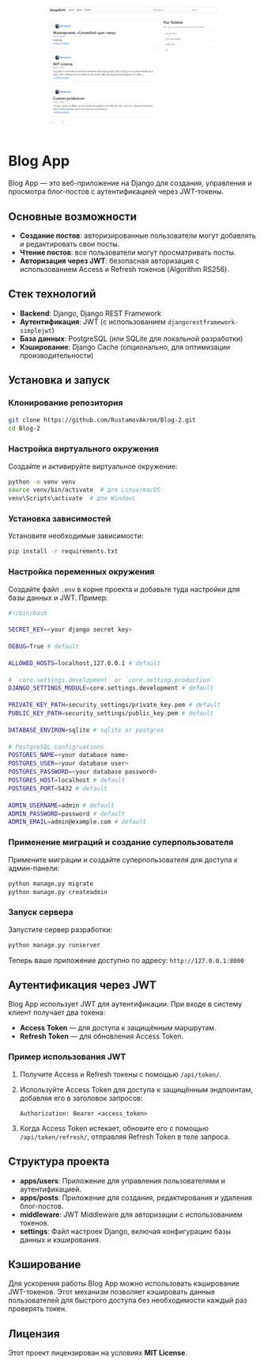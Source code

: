 ![logo](logo.png)
# Blog App

Blog App — это веб-приложение на Django для создания, управления и просмотра блог-постов с аутентификацией через JWT-токены.

## Основные возможности

- **Создание постов**: авторизированные пользователи могут добавлять и редактировать свои посты.
- **Чтение постов**: все пользователи могут просматривать посты.
- **Авторизация через JWT**: безопасная авторизация с использованием Access и Refresh токенов (Algorithm RS256).

## Стек технологий

- **Backend**: Django, Django REST Framework
- **Аутентификация**: JWT (с использованием `djangorestframework-simplejwt`)
- **База данных**: PostgreSQL (или SQLite для локальной разработки)
- **Кэширование**: Django Cache (опционально, для оптимизации производительности)

## Установка и запуск

### Клонирование репозитория

```bash
git clone https://github.com/RustamovAkrom/Blog-2.git
cd Blog-2
```

### Настройка виртуального окружения

Создайте и активируйте виртуальное окружение:

```bash
python -m venv venv
source venv/bin/activate  # для Linux/macOS
venv\Scripts\activate  # для Windows
```

### Установка зависимостей

Установите необходимые зависимости:

```bash
pip install -r requirements.txt
```

### Настройка переменных окружения

Создайте файл `.env` в корне проекта и добавьте туда настройки для базы данных и JWT. Пример:

```sh
#!/bin/bash

SECRET_KEY=<your django secret key>

DEBUG=True # default

ALLOWED_HOSTS=localhost,127.0.0.1 # default

# `core.settings.development` or `core.setting.production`
DJANGO_SETTINGS_MODULE=core.settings.development # default

PRIVATE_KEY_PATH=security_settings/private_key.pem # default
PUBLIC_KEY_PATH=security_settings/public_key.pem # default

DATABASE_ENVIRON=sqlite # sqlite or postgres

# PostgreSQL configruations
POSTGRES_NAME=<your database name>
POSTGRES_USER=<your database user>
POSTGRES_PASSWORD=<your database password>
POSTGRES_HOST=localhost # default
POSTGRES_PORT=5432 # default

ADMIN_USERNAME=admin # default
ADMIN_PASSWORD=password # default
ADMIN_EMAIL=admin@example.com # default
```

### Применение миграций и создание суперпользователя

Примените миграции и создайте суперпользователя для доступа к админ-панели:

```bash
python manage.py migrate
python manage.py createadmin
```

### Запуск сервера

Запустите сервер разработки:

```bash
python manage.py runserver
```

Теперь ваше приложение доступно по адресу: `http://127.0.0.1:8000`

## Аутентификация через JWT

Blog App использует JWT для аутентификации. При входе в систему клиент получает два токена:
- **Access Token** — для доступа к защищённым маршрутам.
- **Refresh Token** — для обновления Access Token.

<!-- ### Эндпоинты для аутентификации

- **`/api/token/`** — получение Access и Refresh токенов (логин).
- **`/api/token/refresh/`** — обновление Access Token с помощью Refresh Token.
- **`/api/token/verify/`** — проверка действительности токена. -->

### Пример использования JWT

1. Получите Access и Refresh токены с помощью `/api/token/`.
2. Используйте Access Token для доступа к защищённым эндпоинтам, добавляя его в заголовок запросов:

   ```http
   Authorization: Bearer <access_token>
   ```

3. Когда Access Token истекает, обновите его с помощью `/api/token/refresh/`, отправляя Refresh Token в теле запроса.

<!-- ## API эндпоинты

- **GET /api/posts/**: Просмотр всех постов
- **POST /api/posts/**: Создание нового поста (только для авторизованных пользователей)
- **GET /api/posts/<id>/**: Просмотр поста по ID
- **PUT /api/posts/<id>/**: Обновление поста (только для автора)
- **DELETE /api/posts/<id>/**: Удаление поста (только для автора) -->

## Структура проекта

- **apps/users**: Приложение для управления пользователями и аутентификацией.
- **apps/posts**: Приложение для создания, редактирования и удаления блог-постов.
- **middleware**: JWT Middleware для авторизации с использованием токенов.
- **settings**: Файл настроек Django, включая конфигурацию базы данных и кэширования.

## Кэширование

Для ускорения работы Blog App можно использовать кэширование JWT-токенов. Этот механизм позволяет кэшировать данные пользователей для быстрого доступа без необходимости каждый раз проверять токен.

## Лицензия

Этот проект лицензирован на условиях **MIT License**.
